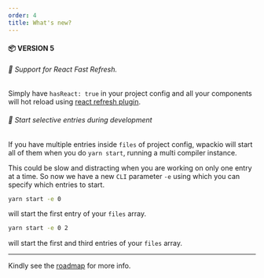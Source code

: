 ```yaml
---
order: 4
title: What's new?
---
```


#### 📦 VERSION 5

###### 🚀 Support for React Fast Refresh.

Simply have `hasReact: true` in your project config and all your components will
hot reload using
[react refresh plugin](https://github.com/pmmmwh/react-refresh-webpack-plugin).

###### 🚀 Start selective entries during development

If you have multiple entries inside `files` of project config, wpackio will
start all of them when you do `yarn start`, running a multi compiler instance.

This could be slow and distracting when you are working on only one entry at a
time. So now we have a new `CLI` parameter `-e` using which you can specify
which entries to start.

```bash
yarn start -e 0
```

will start the first entry of your `files` array.

```bash
yarn start -e 0 2
```

will start the first and third entries of your `files` array.

---

Kindly see the
[roadmap](https://github.com/swashata/wp-webpack-script/issues/977) for more
info.
